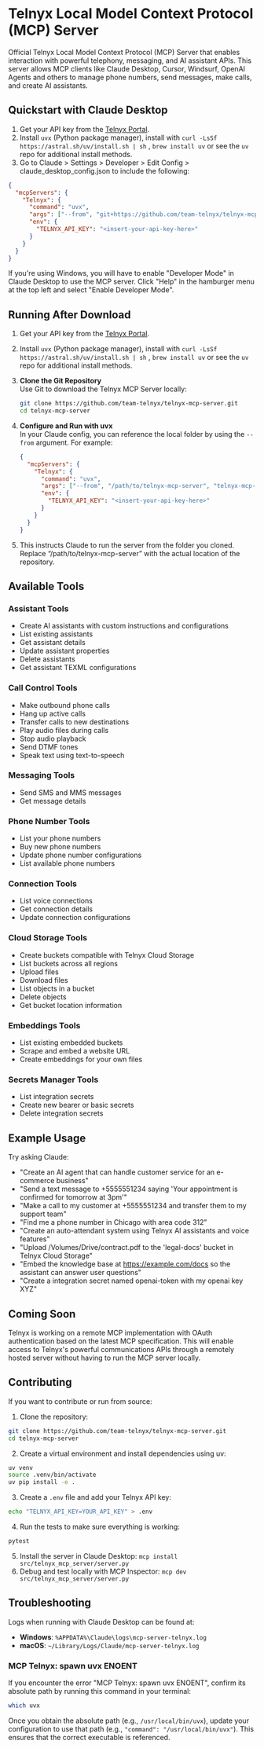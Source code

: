 # Telnyx Local Model Context Protocol (MCP) Server

Official Telnyx Local Model Context Protocol (MCP) Server that enables interaction with powerful telephony, messaging, and AI assistant APIs. This server allows MCP clients like Claude Desktop, Cursor, Windsurf, OpenAI Agents and others to manage phone numbers, send messages, make calls, and create AI assistants.

## Quickstart with Claude Desktop

1. Get your API key from the [Telnyx Portal](https://portal.telnyx.com/#/api-key).
2. Install `uvx` (Python package manager), install with `curl -LsSf https://astral.sh/uv/install.sh | sh` , `brew install uv` or see the `uv` repo for additional install methods.
3. Go to Claude > Settings > Developer > Edit Config > claude_desktop_config.json to include the following:

```json
{
  "mcpServers": {
    "Telnyx": {
      "command": "uvx",
      "args": ["--from", "git+https://github.com/team-telnyx/telnyx-mcp-server.git", "telnyx-mcp-server"],
      "env": {
        "TELNYX_API_KEY": "<insert-your-api-key-here>"
      }
    }
  }
}
```

If you're using Windows, you will have to enable "Developer Mode" in Claude Desktop to use the MCP server. Click "Help" in the hamburger menu at the top left and select "Enable Developer Mode".

## Running After Download

1. Get your API key from the [Telnyx Portal](https://portal.telnyx.com/#/api-key).

2. Install `uvx` (Python package manager), install with `curl -LsSf https://astral.sh/uv/install.sh | sh` , `brew install uv` or see the `uv` repo for additional install methods.

3. **Clone the Git Repository**  
   Use Git to download the Telnyx MCP Server locally:
   ```bash
   git clone https://github.com/team-telnyx/telnyx-mcp-server.git
   cd telnyx-mcp-server
   ```

4. **Configure and Run with uvx**  
   In your Claude config, you can reference the local folder by using the `--from` argument. For example:
   ```json
   {
     "mcpServers": {
       "Telnyx": {
         "command": "uvx",
         "args": ["--from", "/path/to/telnyx-mcp-server", "telnyx-mcp-server"],
         "env": {
           "TELNYX_API_KEY": "<insert-your-api-key-here>"
         }
       }
     }
   }
   ```

5. This instructs Claude to run the server from the folder you cloned. 
Replace “/path/to/telnyx-mcp-server” with the actual location of the repository.

## Available Tools

### Assistant Tools
- Create AI assistants with custom instructions and configurations
- List existing assistants
- Get assistant details
- Update assistant properties
- Delete assistants
- Get assistant TEXML configurations

### Call Control Tools
- Make outbound phone calls
- Hang up active calls
- Transfer calls to new destinations
- Play audio files during calls
- Stop audio playback
- Send DTMF tones
- Speak text using text-to-speech

### Messaging Tools
- Send SMS and MMS messages
- Get message details

### Phone Number Tools
- List your phone numbers
- Buy new phone numbers
- Update phone number configurations
- List available phone numbers

### Connection Tools
- List voice connections
- Get connection details
- Update connection configurations

### Cloud Storage Tools
- Create buckets compatible with Telnyx Cloud Storage
- List buckets across all regions
- Upload files
- Download files
- List objects in a bucket
- Delete objects
- Get bucket location information

### Embeddings Tools
- List existing embedded buckets
- Scrape and embed a website URL
- Create embeddings for your own files

### Secrets Manager Tools
- List integration secrets
- Create new bearer or basic secrets
- Delete integration secrets

## Example Usage

Try asking Claude:

* "Create an AI agent that can handle customer service for an e-commerce business"
* "Send a text message to +5555551234 saying 'Your appointment is confirmed for tomorrow at 3pm'"
* "Make a call to my customer at +5555551234 and transfer them to my support team"
* "Find me a phone number in Chicago with area code 312"
* "Create an auto-attendant system using Telnyx AI assistants and voice features"
* "Upload /Volumes/Drive/contract.pdf to the 'legal-docs' bucket in Telnyx Cloud Storage"
* "Embed the knowledge base at https://example.com/docs so the assistant can answer user questions"
* "Create a integration secret named openai-token with my openai key XYZ"

## Coming Soon

Telnyx is working on a remote MCP implementation with OAuth authentication based on the latest MCP specification. This will enable access to Telnyx's powerful communications APIs through a remotely hosted server without having to run the MCP server locally.

## Contributing

If you want to contribute or run from source:

1. Clone the repository:
```bash
git clone https://github.com/team-telnyx/telnyx-mcp-server.git
cd telnyx-mcp-server
```

2. Create a virtual environment and install dependencies using uv:
```bash
uv venv
source .venv/bin/activate
uv pip install -e .
```

3. Create a `.env` file and add your Telnyx API key:
```bash
echo "TELNYX_API_KEY=YOUR_API_KEY" > .env
```

4. Run the tests to make sure everything is working:
```bash
pytest
```

5. Install the server in Claude Desktop: `mcp install src/telnyx_mcp_server/server.py`
6. Debug and test locally with MCP Inspector: `mcp dev src/telnyx_mcp_server/server.py`

## Troubleshooting

Logs when running with Claude Desktop can be found at:

* **Windows**: `%APPDATA%\Claude\logs\mcp-server-telnyx.log`
* **macOS**: `~/Library/Logs/Claude/mcp-server-telnyx.log`

### MCP Telnyx: spawn uvx ENOENT

If you encounter the error "MCP Telnyx: spawn uvx ENOENT", confirm its absolute path by running this command in your terminal:

```bash
which uvx
```

Once you obtain the absolute path (e.g., `/usr/local/bin/uvx`), update your configuration to use that path (e.g., `"command": "/usr/local/bin/uvx"`). This ensures that the correct executable is referenced.